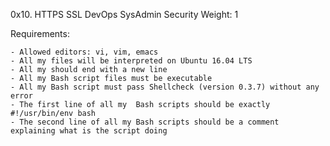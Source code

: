 0x10. HTTPS SSL
DevOps
SysAdmin
Security
 Weight: 1

Requirements:

	- Allowed editors: vi, vim, emacs
	- All my files will be interpreted on Ubuntu 16.04 LTS
	- All my should end with a new line
	- All my Bash script files must be executable
	- All my Bash script must pass Shellcheck (version 0.3.7) without any error
	- The first line of all my  Bash scripts should be exactly #!/usr/bin/env bash
	- The second line of all my Bash scripts should be a comment explaining what is the script doing
